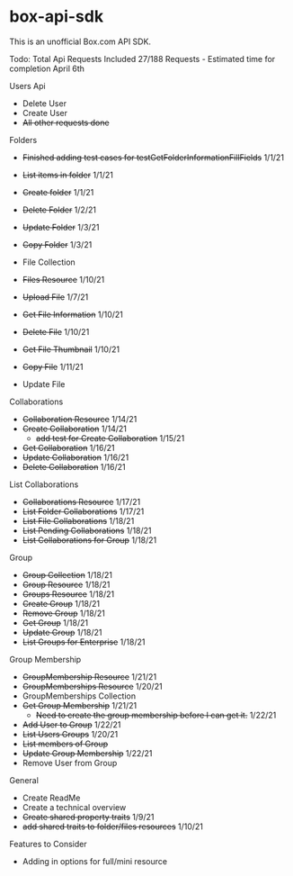 # box-api-sdk
This is an unofficial Box.com API SDK.


Todo: 
Total Api Requests Included
27/188 Requests - Estimated time for completion April 6th


Users Api
* Delete User
* Create User
* ~~All other requests done~~

Folders
* ~~Finished adding test cases for testGetFolderInformationFillFields~~ 1/1/21
* ~~List items in folder~~ 1/1/21
* ~~Create folder~~ 1/1/21
* ~~Delete Folder~~ 1/2/21
* ~~Update Folder~~ 1/3/21
* ~~Copy Folder~~ 1/3/21


* File Collection
* ~~Files Resource~~ 1/10/21
* ~~Upload File~~ 1/7/21
* ~~Get File Information~~ 1/10/21
* ~~Delete File~~ 1/10/21
* ~~Get File Thumbnail~~ 1/10/21
* ~~Copy File~~ 1/11/21
* Update File

Collaborations
* ~~Collaboration Resource~~ 1/14/21
* ~~Create Collaboration~~ 1/14/21
  * ~~add test for Create Collaboration~~ 1/15/21
* ~~Get Collaboration~~ 1/16/21
* ~~Update Collaboration~~ 1/16/21 
* ~~Delete Collaboration~~ 1/16/21

List Collaborations
* ~~Collaborations Resource~~ 1/17/21
* ~~List Folder Collaborations~~ 1/17/21
* ~~List File Collaborations~~ 1/18/21
* ~~List Pending Collaborations~~ 1/18/21
* ~~List Collaborations for Group~~ 1/18/21

Group
* ~~Group Collection~~ 1/18/21
* ~~Group Resource~~ 1/18/21
* ~~Groups Resource~~ 1/18/21
* ~~Create Group~~ 1/18/21
* ~~Remove Group~~ 1/18/21
* ~~Get Group~~ 1/18/21
* ~~Update Group~~ 1/18/21
* ~~List Groups for Enterprise~~ 1/18/21

Group Membership
* ~~GroupMembership Resource~~ 1/21/21
* ~~GroupMemberships Resource~~ 1/20/21
* GroupMemberships Collection
* ~~Get Group Membership~~ 1/21/21
  * ~~Need to create the group membership before I can get it.~~ 1/22/21 
* ~~Add User to Group~~ 1/22/21
* ~~List Users Groups~~ 1/20/21
* ~~List members of Group~~
* ~~Update Group Membership~~ 1/22/21
* Remove User from Group

General
* Create ReadMe
* Create a technical overview
* ~~Create shared property traits~~ 1/9/21
* ~~add shared traits to folder/files resources~~ 1/10/21







Features to Consider
* Adding in options for full/mini resource



